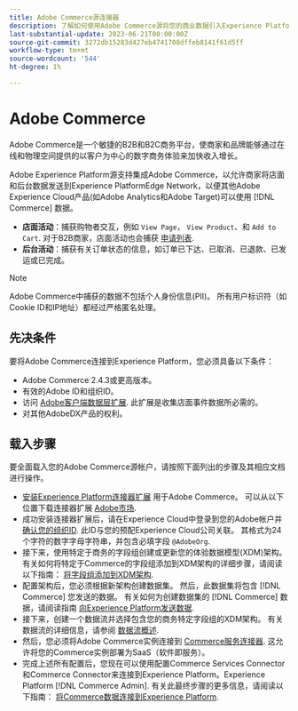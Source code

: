 ```yaml
---
title: Adobe Commerce源连接器
description: 了解如何使用Adobe Commerce源将您的商业数据引入Experience Platform。
last-substantial-update: 2023-06-21T00:00:00Z
source-git-commit: 3272db15283d427eb4741708dffeb8141f61d5ff
workflow-type: tm+mt
source-wordcount: '544'
ht-degree: 1%

---
```


# Adobe Commerce

Adobe Commerce是一个敏捷的B2B和B2C商务平台，使商家和品牌能够通过在线和物理空间提供的以客户为中心的数字商务体验来加快收入增长。

Adobe Experience Platform源支持集成Adobe Commerce，以允许商家将店面和后台数据发送到Experience PlatformEdge Network，以便其他Adobe Experience Cloud产品(如Adobe Analytics和Adobe Target)可以使用 [!DNL Commerce] 数据。

* **店面活动**：捕获购物者交互，例如 `View Page`， `View Product`、和 `Add to Cart`. 对于B2B商家，店面活动也会捕获 [申请列表](<https://experienceleague.adobe.com/docs/commerce-admin/b2b/requisition-lists/requisition-lists.html>).
* **后台活动**：捕获有关订单状态的信息，如订单已下达、已取消、已退款、已发运或已完成。

>[!NOTE]
>
>Adobe Commerce中捕获的数据不包括个人身份信息(PII)。 所有用户标识符（如Cookie ID和IP地址）都经过严格匿名处理。

## 先决条件

要将Adobe Commerce连接到Experience Platform，您必须具备以下条件：

* Adobe Commerce 2.4.3或更高版本。
* 有效的Adobe ID和组织ID。
* 访问 [Adobe客户端数据层扩展](../../../tags/extensions/client/client-data-layer/overview.md). 此扩展是收集店面事件数据所必需的。
* 对其他AdobeDX产品的权利。

## 载入步骤

要全面载入您的Adobe Commerce源帐户，请按照下面列出的步骤及其相应文档进行操作。

* [安装Experience Platform连接器扩展](https://experienceleague.adobe.com/docs/commerce-merchant-services/experience-platform-connector/fundamentals/install.html) 用于Adobe Commerce。 可以从以下位置下载连接器扩展 [Adobe市场](https://commercemarketplace.adobe.com/magento-experience-platform-connector.html).
* 成功安装连接器扩展后，请在Experience Cloud中登录到您的Adobe帐户并 [确认您的组织ID](https://experienceleague.adobe.com/docs/core-services/interface/administration/organizations.html?lang=en#concept_EA8AEE5B02CF46ACBDAD6A8508646255). 此ID与您的预配Experience Cloud公司关联。 其格式为24个字符的数字字母字符串，并包含必填字段 `@AdobeOrg`.
* 接下来，使用特定于商务的字段组创建或更新您的体验数据模型(XDM)架构。 有关如何将特定于Commerce的字段组添加到XDM架构的详细步骤，请阅读以下指南： [将字段组添加到XDM架构](https://experienceleague.adobe.com/docs/commerce-merchant-services/experience-platform-connector/fundamentals/update-xdm.html).
* 配置架构后，您必须根据新架构创建数据集。 然后，此数据集将包含 [!DNL Commerce] 您发送的数据。 有关如何为创建数据集的 [!DNL Commerce] 数据，请阅读指南 [向Experience Platform发送数据](https://experienceleague.adobe.com/docs/platform-learn/implement-mobile-sdk/experience-cloud/platform.html?lang=en#create-a-dataset).
* 接下来，创建一个数据流并选择包含您的商务特定字段组的XDM架构。 有关数据流的详细信息，请参阅 [数据流概述](https://experienceleague.adobe.com/docs/experience-platform/datastreams/overview.html?lang=zh-Hans).
* 然后，您必须将Adobe Commerce实例连接到 [Commerce服务连接器](https://experienceleague.adobe.com/docs/commerce-merchant-services/user-guides/integration-services/saas.html). 这允许将您的Commerce实例部署为SaaS（软件即服务）。
* 完成上述所有配置后，您现在可以使用配置Commerce Services Connector和Commerce Connector来连接到Experience Platform。Experience Platform [!DNL Commerce Admin]. 有关此最终步骤的更多信息，请阅读以下指南： [将Commerce数据连接到Experience Platform](https://experienceleague.adobe.com/docs/commerce-merchant-services/experience-platform-connector/fundamentals/connect-data.html).
